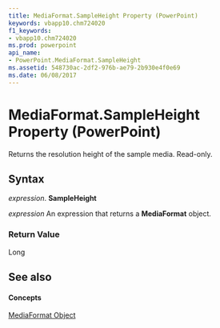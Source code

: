 ```yaml
---
title: MediaFormat.SampleHeight Property (PowerPoint)
keywords: vbapp10.chm724020
f1_keywords:
- vbapp10.chm724020
ms.prod: powerpoint
api_name:
- PowerPoint.MediaFormat.SampleHeight
ms.assetid: 548730ac-2df2-976b-ae79-2b930e4f0e69
ms.date: 06/08/2017
---
```



# MediaFormat.SampleHeight Property (PowerPoint)

Returns the resolution height of the sample media. Read-only.


## Syntax

 _expression_. **SampleHeight**

 _expression_ An expression that returns a **MediaFormat** object.


### Return Value

Long


## See also


#### Concepts


[MediaFormat Object](mediaformat-object-powerpoint.md)


